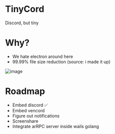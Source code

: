 # TinyCord
Discord, but tiny

# Why?
- We hate electron around here
- 99.99% file size reduction (source: i made it up)

![image](https://github.com/user-attachments/assets/4e739e72-a41c-4e9f-95c6-24ad4acb1cf5)

# Roadmap
- Embed discord ✅
- Embed vencord
- Figure out notifications
- Screenshare
- Integrate arRPC server inside wails golang

